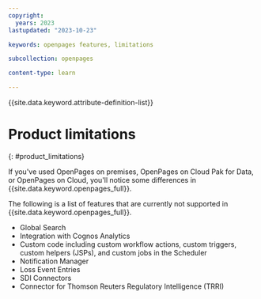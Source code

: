 ```yaml
---
copyright:
  years: 2023
lastupdated: "2023-10-23"

keywords: openpages features, limitations

subcollection: openpages

content-type: learn

---
```


{{site.data.keyword.attribute-definition-list}}

# Product limitations
{: #product_limitations}

If you've used OpenPages on premises, OpenPages on Cloud Pak for Data, or OpenPages on Cloud, you'll notice some differences in
{{site.data.keyword.openpages_full}}.

The following is a list of features that are currently not supported in {{site.data.keyword.openpages_full}}.

- Global Search
- Integration with Cognos Analytics
- Custom code including custom workflow actions, custom triggers, custom helpers (JSPs), and custom jobs in the Scheduler
- Notification Manager
- Loss Event Entries
- SDI Connectors
- Connector for Thomson Reuters Regulatory Intelligence (TRRI)
